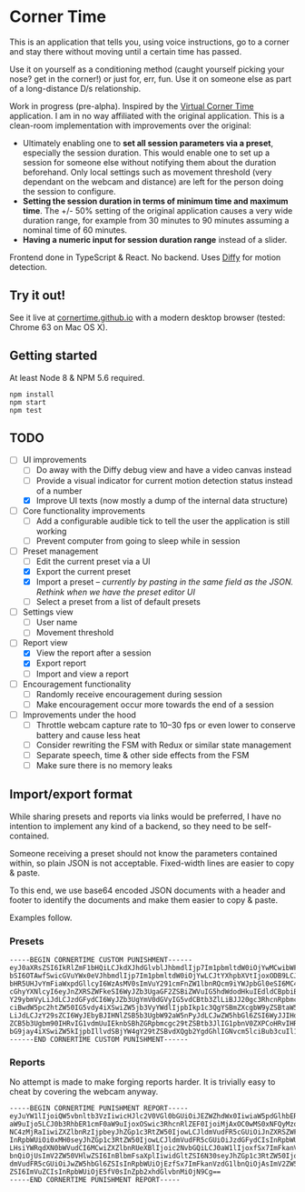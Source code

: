 # Corner Time

This is an application that tells you, using voice instructions, go to a corner and stay there without moving until a certain time has passed.

Use it on yourself as a conditioning method (caught yourself picking your nose? get in the corner!) or just for, err, fun. Use it on someone else as part of a long-distance D/s relationship.

Work in progress (pre-alpha). Inspired by the [Virtual Corner Time](https://cornertime.herokuapp.com) application. I am in no way affiliated with the original application. This is a clean-room implementation with improvements over the original:

* Ultimately enabling one to **set all session parameters via a preset**, especially the session duration. This would enable one to set up a session for someone else without notifying them about the duration beforehand. Only local settings such as movement threshold (very dependant on the webcam and distance) are left for the person doing the session to configure.
* **Setting the session duration in terms of minimum time and maximum time**. The +/- 50% setting of the original application causes a very wide duration range, for example from 30 minutes to 90 minutes assuming a nominal time of 60 minutes.
* **Having a numeric input for session duration range** instead of a slider.

Frontend done in TypeScript & React. No backend. Uses [Diffy](https://github.com/maniart/diffyjs) for motion detection.

## Try it out!

See it live at [cornertime.github.io](https://cornertime.github.io) with a modern desktop browser (tested: Chrome 63 on Mac OS X).

## Getting started

At least Node 8 & NPM 5.6 required.

    npm install
    npm start
    npm test

## TODO

* [ ] UI improvements
    * [ ] Do away with the Diffy debug view and have a video canvas instead
    * [ ] Provide a visual indicator for current motion detection status instead of a number
    * [X] Improve UI texts (now mostly a dump of the internal data structure)
* [ ] Core functionality improvements
    * [ ] Add a configurable audible tick to tell the user the application is still working
    * [ ] Prevent computer from going to sleep while in session
* [ ] Preset management
    * [ ] Edit the current preset via a UI
    * [X] Export the current preset
    * [X] Import a preset – *currently by pasting in the same field as the JSON. Rethink when we have the preset editor UI*
    * [ ] Select a preset from a list of default presets
* [ ] Settings view
    * [ ] User name
    * [ ] Movement threshold
* [ ] Report view
    * [X] View the report after a session
    * [X] Export report
    * [ ] Import and view a report
* [ ] Encouragement functionality
    * [ ] Randomly receive encouragement during session
    * [ ] Make encouragement occur more towards the end of a session
* [ ] Improvements under the hood
    * [ ] Throttle webcam capture rate to 10–30 fps or even lower to conserve battery and cause less heat
    * [ ] Consider rewriting the FSM with Redux or similar state management
    * [ ] Separate speech, time & other side effects from the FSM
    * [ ] Make sure there is no memory leaks

## Import/export format

While sharing presets and reports via links would be preferred, I have no intention to implement any kind of a backend, so they need to be self-contained.

Someone receiving a preset should not know the parameters contained within, so plain JSON is not acceptable. Fixed-width lines are easier to copy & paste.

To this end, we use base64 encoded JSON documents with a header and footer to identify the documents and make them easier to copy & paste.

Examples follow.

### Presets

    -----BEGIN CORNERTIME CUSTOM PUNISHMENT------
    eyJ0aXRsZSI6IkRlZmF1bHQiLCJkdXJhdGlvblJhbmdlIjp7Im1pbmltdW0iOjYwMCwibWF4aW11
    bSI6OTAwfSwicGVuYWx0eVJhbmdlIjp7Im1pbmltdW0iOjYwLCJtYXhpbXVtIjoxODB9LCJwZW5h
    bHR5UHJvYmFiaWxpdGllcyI6WzAsMV0sImVuY291cmFnZW1lbnRQcm9iYWJpbGl0eSI6MC4wNSwi
    cGhyYXNlcyI6eyJnZXRSZWFkeSI6WyJZb3UgaGF2ZSBiZWVuIG5hdWdodHkuIEdldCBpbiB0aGUg
    Y29ybmVyLiJdLCJzdGFydCI6WyJZb3UgYmV0dGVyIG5vdCBtb3ZlLiBJJ20gc3RhcnRpbmcgeW91
    ciBwdW5pc2htZW50IG5vdy4iXSwiZW5jb3VyYWdlIjpbIkp1c3QgYSBmZXcgbW9yZSBtaW51dGVz
    LiJdLCJzY29sZCI6WyJEbyBJIHNlZSB5b3UgbW92aW5nPyJdLCJwZW5hbGl6ZSI6WyJJIHdhcm5l
    ZCB5b3Ugbm90IHRvIG1vdmUuIEknbSBhZGRpbmcgc29tZSBtb3JlIG1pbnV0ZXPCoHRvIHRoZSBj
    bG9jay4iXSwiZW5kIjpbIllvdSBjYW4gY29tZSBvdXQgb2YgdGhlIGNvcm5lciBub3cuIl19fQo=
    ------END CORNERTIME CUSTOM PUNISHMENT------

### Reports

No attempt is made to make forging reports harder. It is trivially easy to cheat by covering the webcam anyway.

    -----BEGIN CORNERTIME PUNISHMENT REPORT-----
    eyJuYW1lIjoiQW5vbnltb3VzIiwicHJlc2V0VGl0bGUiOiJEZWZhdWx0IiwiaW5pdGlhbER1cmF0
    aW9uIjo5LCJ0b3RhbER1cmF0aW9uIjoxOSwic3RhcnRlZEF0IjoiMjAxOC0wMS0xNFQyMzowOTo1
    NC4zMjRaIiwiZXZlbnRzIjpbeyJhZGp1c3RtZW50IjowLCJldmVudFR5cGUiOiJnZXRSZWFkeSIs
    InRpbWUiOi0xMH0seyJhZGp1c3RtZW50IjowLCJldmVudFR5cGUiOiJzdGFydCIsInRpbWUiOjB9
    LHsiYWRqdXN0bWVudCI6MCwiZXZlbnRUeXBlIjoic2NvbGQiLCJ0aW1lIjoxfSx7ImFkanVzdG1l
    bnQiOjUsImV2ZW50VHlwZSI6InBlbmFsaXplIiwidGltZSI6N30seyJhZGp1c3RtZW50Ijo1LCJl
    dmVudFR5cGUiOiJwZW5hbGl6ZSIsInRpbWUiOjEzfSx7ImFkanVzdG1lbnQiOjAsImV2ZW50VHlw
    ZSI6ImVuZCIsInRpbWUiOjE5fV0sInZpb2xhdGlvbnMiOjN9Cg==
    -----END CORNERTIME PUNISHMENT REPORT-----

